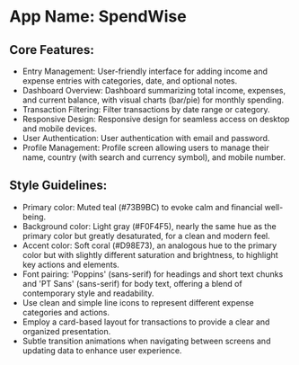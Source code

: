# **App Name**: SpendWise

## Core Features:

- Entry Management: User-friendly interface for adding income and expense entries with categories, date, and optional notes.
- Dashboard Overview: Dashboard summarizing total income, expenses, and current balance, with visual charts (bar/pie) for monthly spending.
- Transaction Filtering: Filter transactions by date range or category.
- Responsive Design: Responsive design for seamless access on desktop and mobile devices.
- User Authentication: User authentication with email and password.
- Profile Management: Profile screen allowing users to manage their name, country (with search and currency symbol), and mobile number.

## Style Guidelines:

- Primary color: Muted teal (#73B9BC) to evoke calm and financial well-being.
- Background color: Light gray (#F0F4F5), nearly the same hue as the primary color but greatly desaturated, for a clean and modern feel.
- Accent color: Soft coral (#D98E73), an analogous hue to the primary color but with slightly different saturation and brightness, to highlight key actions and elements.
- Font pairing: 'Poppins' (sans-serif) for headings and short text chunks and 'PT Sans' (sans-serif) for body text, offering a blend of contemporary style and readability. 
- Use clean and simple line icons to represent different expense categories and actions.
- Employ a card-based layout for transactions to provide a clear and organized presentation.
- Subtle transition animations when navigating between screens and updating data to enhance user experience.